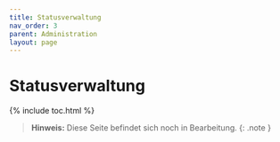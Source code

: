 ```yaml
---
title: Statusverwaltung
nav_order: 3
parent: Administration
layout: page
---
```


# Statusverwaltung
{% include toc.html %}

> **Hinweis:** Diese Seite befindet sich noch in Bearbeitung.
{: .note }
